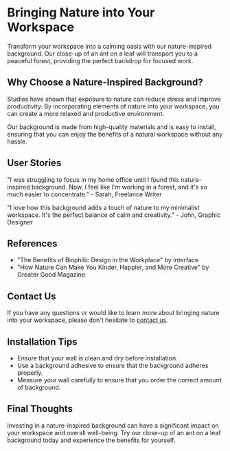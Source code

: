 <!--font:Cinzel Decorative-->

# Bringing Nature into Your Workspace

Transform your workspace into a calming oasis with our nature-inspired background. Our close-up of an ant on a leaf will transport you to a peaceful forest, providing the perfect backdrop for focused work.

## Why Choose a Nature-Inspired Background?

Studies have shown that exposure to nature can reduce stress and improve productivity. By incorporating elements of nature into your workspace, you can create a more relaxed and productive environment.

Our background is made from high-quality materials and is easy to install, ensuring that you can enjoy the benefits of a natural workspace without any hassle.

## User Stories

"I was struggling to focus in my home office until I found this nature-inspired background. Now, I feel like I'm working in a forest, and it's so much easier to concentrate." - Sarah, Freelance Writer

"I love how this background adds a touch of nature to my minimalist workspace. It's the perfect balance of calm and creativity." - John, Graphic Designer

## References

- "The Benefits of Biophilic Design in the Workplace" by Interface
- "How Nature Can Make You Kinder, Happier, and More Creative" by Greater Good Magazine

## Contact Us

If you have any questions or would like to learn more about bringing nature into your workspace, please don't hesitate to [contact us](#contact).

## Installation Tips

- Ensure that your wall is clean and dry before installation.
- Use a background adhesive to ensure that the background adheres properly.
- Measure your wall carefully to ensure that you order the correct amount of background.

## Final Thoughts

Investing in a nature-inspired background can have a significant impact on your workspace and overall well-being. Try our close-up of an ant on a leaf background today and experience the benefits for yourself.

<!--

Write me content for website with wallpaper which alt text is:

"A close-up of an ant on a leaf"

The name/title of the page should not be 1:1 copy of the alt text but rather a real content of the website which is using this wallpaper.

- Use markdown format 
- Start with heading
- Heading should be short and concise
- The content should look like a real website 
- The website should not be about the wallpaper, wallpaper is just a related background
- Heading should be contain work "wallpaper" or "background"
- Include real sections like references, contact, user stories, etc. use things relevant to the page purpose.
- Feel free to use structure like headings, bullets, numbering, blockquotes, paragraphs, horizontal lines, etc.
- You can use formatting like bold or _italic_
- You can include UTF-8 emojis
- Links should be only #hash anchors (and you can refer to the document itself)
- Do not include images


---


# Nature-inspired Wallpaper for a Serene Workspace

Transform your workspace into a calming oasis with our nature-inspired wallpaper. Our close-up of an ant on a leaf will transport you to a peaceful forest, providing the perfect backdrop for focused work.

## Why Choose Nature-Inspired Wallpaper?

Studies have shown that exposure to nature can reduce stress and improve productivity. By incorporating elements of nature into your workspace, you can create a more relaxed and productive environment.

Our wallpaper is made from high-quality materials and is easy to install, ensuring that you can enjoy the benefits of a natural workspace without any hassle.

## User Stories

"I was struggling to focus in my home office until I installed this wallpaper. Now, I feel like I'm working in a forest, and it's so much easier to concentrate." - Sarah, Freelance Writer

"I love how this wallpaper adds a touch of nature to my minimalist workspace. It's the perfect balance of calm and creativity." - John, Graphic Designer

## References

- "The Benefits of Biophilic Design in the Workplace" by Interface
- "How Nature Can Make You Kinder, Happier, and More Creative" by Greater Good Magazine

## Contact Us

If you have any questions or would like to learn more about our nature-inspired wallpaper, please don't hesitate to [contact us](#contact).

## Installation Tips

- Ensure that your wall is clean and dry before installation.
- Use a wallpaper primer to ensure that the wallpaper adheres properly.
- Measure your wall carefully to ensure that you order the correct amount of wallpaper.

## Final Thoughts

Investing in a nature-inspired wallpaper can have a significant impact on your workspace and overall well-being. Try our close-up of an ant on a leaf wallpaper today and experience the benefits for yourself.


---


Heading should not include word "wallpaper". The website should not be about the wallpaper itself, wallpaper is just a related background, rewrite whole content.


---


# Bringing Nature into Your Workspace

Transform your workspace into a calming oasis with our nature-inspired background. Our close-up of an ant on a leaf will transport you to a peaceful forest, providing the perfect backdrop for focused work.

## Why Choose a Nature-Inspired Background?

Studies have shown that exposure to nature can reduce stress and improve productivity. By incorporating elements of nature into your workspace, you can create a more relaxed and productive environment.

Our background is made from high-quality materials and is easy to install, ensuring that you can enjoy the benefits of a natural workspace without any hassle.

## User Stories

"I was struggling to focus in my home office until I found this nature-inspired background. Now, I feel like I'm working in a forest, and it's so much easier to concentrate." - Sarah, Freelance Writer

"I love how this background adds a touch of nature to my minimalist workspace. It's the perfect balance of calm and creativity." - John, Graphic Designer

## References

- "The Benefits of Biophilic Design in the Workplace" by Interface
- "How Nature Can Make You Kinder, Happier, and More Creative" by Greater Good Magazine

## Contact Us

If you have any questions or would like to learn more about bringing nature into your workspace, please don't hesitate to [contact us](#contact).

## Installation Tips

- Ensure that your wall is clean and dry before installation.
- Use a background adhesive to ensure that the background adheres properly.
- Measure your wall carefully to ensure that you order the correct amount of background.

## Final Thoughts

Investing in a nature-inspired background can have a significant impact on your workspace and overall well-being. Try our close-up of an ant on a leaf background today and experience the benefits for yourself.

-->
